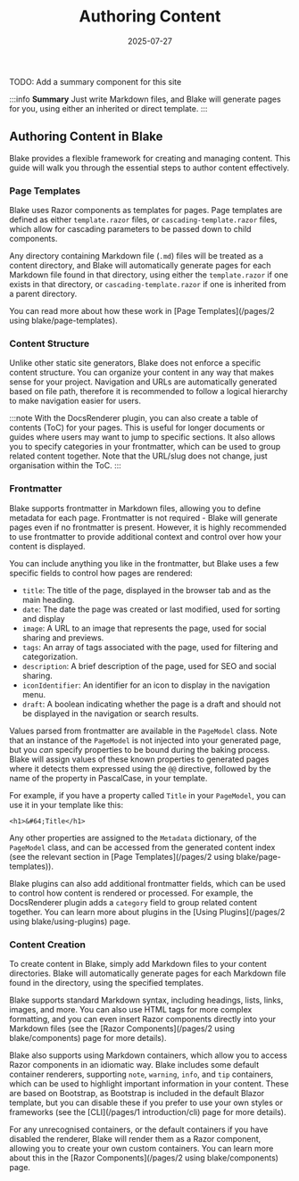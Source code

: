 ﻿---
title: 'Authoring Content'
date: 2025-07-27
image: images/blake-logo.png
tags: []
description: "Guides on how to create and manage content in Blake."
iconIdentifier: "bi bi-plus-square-fill-nav-menu"
pageOrder: 1
category: "Using Blake"
quickAccess: 2
---

TODO: Add a summary component for this site

:::info
**Summary**
Just write Markdown files, and Blake will generate pages for you, using either an inherited or direct template.
:::

## Authoring Content in Blake

Blake provides a flexible framework for creating and managing content. This guide will walk you through the essential steps to author content effectively.

### Page Templates

Blake uses Razor components as templates for pages. Page templates are defined as either `template.razor` files, or `cascading-template.razor` files, which allow for cascading parameters to be passed down to child components.

Any directory containing Markdown file (`.md`) files will be treated as a content directory, and Blake will automatically generate pages for each Markdown file found in that directory, using either the `template.razor` if one exists in that directory, or `cascading-template.razor` if one is inherited from a parent directory.

You can read more about how these work in [Page Templates](/pages/2 using blake/page-templates).

### Content Structure

Unlike other static site generators, Blake does not enforce a specific content structure. You can organize your content in any way that makes sense for your project. Navigation and URLs are automatically generated based on file path, therefore it is recommended to follow a logical hierarchy to make navigation easier for users.

:::note
With the DocsRenderer plugin, you can also create a table of contents (ToC) for your pages. This is useful for longer documents or guides where users may want to jump to specific sections. It also allows you to specify categories in your frontmatter, which can be used to group related content together. Note that the URL/slug does not change, just organisation within the ToC.
:::

### Frontmatter

Blake supports frontmatter in Markdown files, allowing you to define metadata for each page. Frontmatter is not required - Blake will generate pages even if no frontmatter is present. However, it is highly recommended to use frontmatter to provide additional context and control over how your content is displayed.

You can include anything you like in the frontmatter, but Blake uses a few specific fields to control how pages are rendered:

- `title`: The title of the page, displayed in the browser tab and as the main heading.
- `date`: The date the page was created or last modified, used for sorting and display
- `image`: A URL to an image that represents the page, used for social sharing and previews.
- `tags`: An array of tags associated with the page, used for filtering and categorization.
- `description`: A brief description of the page, used for SEO and social sharing.
- `iconIdentifier`: An identifier for an icon to display in the navigation menu.
- `draft`: A boolean indicating whether the page is a draft and should not be displayed in the navigation or search results.

Values parsed from frontmatter are available in the `PageModel` class. Note that an instance of the `PageModel` is not injected into your generated page, but you _can_ specify properties to be bound during the baking process. Blake will assign values of these known properties to generated pages where it detects them expressed using the `@@` directive, followed by the name of the property in PascalCase, in your template.

For example, if you have a property called `Title` in your `PageModel`, you can use it in your template like this:

```razor
<h1>&#64;Title</h1>
```

Any other properties are assigned to the `Metadata` dictionary, of the `PageModel` class, and can be accessed from the generated content index (see the relevant section in [Page Templates](/pages/2 using blake/page-templates)).

Blake plugins can also add additional frontmatter fields, which can be used to control how content is rendered or processed. For example, the DocsRenderer plugin adds a `category` field to group related content together. You can learn more about plugins in the [Using Plugins](/pages/2 using blake/using-plugins) page.

### Content Creation

To create content in Blake, simply add Markdown files to your content directories. Blake will automatically generate pages for each Markdown file found in the directory, using the specified templates.

Blake supports standard Markdown syntax, including headings, lists, links, images, and more. You can also use HTML tags for more complex formatting, and you can even insert Razor components directly into your Markdown files (see the [Razor Components](/pages/2 using blake/components) page for more details).

Blake also supports using Markdown containers, which allow you to access Razor components in an idiomatic way. Blake includes some default container renderers, supporting `note`, `warning`, `info`, and `tip` containers, which can be used to highlight important information in your content. These are based on Bootstrap, as Bootstrap is included in the default Blazor template, but you can disable these if you prefer to use your own styles or frameworks (see the [CLI](/pages/1 introduction/cli) page for more details).

For any unrecognised containers, or the default containers if you have disabled the renderer, Blake will render them as a Razor component, allowing you to create your own custom containers. You can learn more about this in the [Razor Components](/pages/2 using blake/components) page.